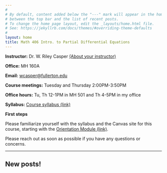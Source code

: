 ```yaml
---
#
# By default, content added below the "---" mark will appear in the home page
# between the top bar and the list of recent posts.
# To change the home page layout, edit the _layouts/home.html file.
# See: https://jekyllrb.com/docs/themes/#overriding-theme-defaults
#
layout: home
title: Math 406 Intro. to Partial Differential Equations
---
```


**Instructor:** Dr. W. Riley Casper [(About your instructor)](instructor)

**Office:** MH 160A

**Email:** wcasper@fullerton.edu

**Course meetings:** Tuesday and Thursday 2:00PM-3:50PM

**Office hours:** Tu, Th 12-1PM in MH 501 and Th 4-5PM in my office

**Syllabus:** <a target="_parent" href="extras/syllabus.html">Course syllabus (link)</a>

**First steps**

Please familiarize yourself with the syllabus and the Canvas site for this course, starting with the [Orientation Module (link)](https://csufullerton.instructure.com/courses/3423072/modules/8795363).

Please reach out as soon as possible if you have any questions or concerns.

***

## New posts!

